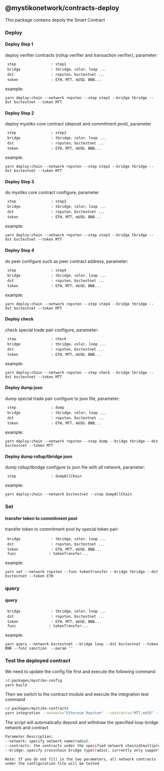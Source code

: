 ## @mystikonetwork/contracts-deploy
This package contains depoly the Smart Contract

### Deploy
#### Deploy Step 1
deploy verifier contracts (rollup verifier and transaction verifier), parameter:

```
 step                : step1
 bridge              : tbridge、celer、loop ...
 dst                 : ropsten、bsctestnet ...
 token               : ETH、MTT、mUSD、BNB...
```
example:

```yarn deploy:chain --network ropsten --step step1 --bridge tbridge --dst bsctestnet --token MTT```

#### Deploy Step 2
deploy mystiko core contract (deposit and commitment pool), parameter
```
 step                : step2
 bridge              : tbridge、celer、loop ...
 dst                 : ropsten、bsctestnet ...
 token               : ETH、MTT、mUSD、BNB...
```
example:

```yarn deploy:chain --network ropsten --step step2 --bridge tbridge --dst bsctestnet --token MTT```

#### Deploy Step 3
do mystiko core contract configure, parameter
```
 step                : step3
 bridge              : tbridge、celer、loop ...
 dst                 : ropsten、bsctestnet ...
 token               : ETH、MTT、mUSD、BNB...
```
example:

```yarn deploy:chain --network ropsten --step step3 --bridge tbridge --dst bsctestnet --token MTT```

#### Deploy Step 4
do peer configure such as peer contract address, parameter:
```
 step                : step4
 bridge              : tbridge、celer、loop ...
 dst                 : ropsten、bsctestnet ...
 token               : ETH、MTT、mUSD、BNB...
```
example:

```yarn deploy:chain --network ropsten --step step4 --bridge tbridge --dst bsctestnet --token MTT```

#### Deploy check
check special trade pair configure, parameter:
```
 step                : check
 bridge              : tbridge、celer、loop ...
 dst                 : ropsten、bsctestnet ...
 token               : ETH、MTT、mUSD、BNB...
```
example:

```yarn deploy:chain --network ropsten --step check --bridge tbridge --dst bsctestnet --token MTT```

#### Deploy dump json
dump special trade pair configure to json file, parameter:
```
 step                : dump
 bridge              : tbridge、celer、loop ...
 dst                 : ropsten、bsctestnet ...
 token               : ETH、MTT、mUSD、BNB...
```
example:

```yarn deploy:chain --network ropsten --step dump --bridge tbridge --dst bsctestnet --token MTT```

#### Deploy dump rollup/tbridge json
dump rollup/tbridge configure to json file with all network, parameter:
```
 step                : dumpAllChain
```
example:

```yarn deploy:chain --network bsctestnet --step dumpAllChain```

### Set
#### transfer token to commitment pool
transfer token to commitment pool by special token pair:
```
 bridge              : tbridge、celer、loop ...
 dst                 : ropsten、bsctestnet ...
 token               : ETH、MTT、mUSD、BNB...
 func               : tokenTransfer...
```
example:

```yarn set --network ropsten --func tokenTransfer --bridge tbridge --dst bsctestnet --token ETH```



### query
#### query

```
 bridge              : tbridge、celer、loop ...
 dst                 : ropsten、bsctestnet ...
 token               : ETH、MTT、mUSD、BNB...
 func               : tokenTransfer...
```
example:

```yarn query --network bsctestnet --bridge loop --dst bsctestnet --token BNB --func sanction  --param ''```


### Test the deployed contract
We need to update the config file first and execute the following command
```bash
cd packages/mystiko-config
yarn build
```
Then we switch to the contract module and execute the integration test command
```bash
cd packages/mystiko-contracts
yarn integration --network="Ethereum Ropsten" --contracts="MTT,mUSD" --bridge="Loop"
```
The script will automatically deposit and withdraw the specified loop-bridge network and contract
```bash
Parameter Description:
--network: specify network name(radio).
--contracts: the contracts under the specified network chainid(multiple choice).
--bridge: specify crosschain bridge type(radio), currently only supports Loop.
```
`Note: If you do not fill in the two parameters, all network contracts under the configuration file will be tested`
